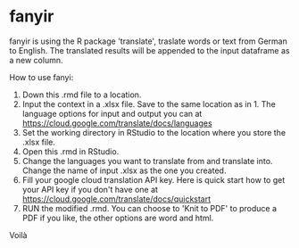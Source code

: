 # fanyir

fanyir is using the R package 'translate', traslate words or text from German to English. The translated results will be appended to the input dataframe as a new column.

How to use fanyi:
1. Down this .rmd file to a location. 
2. Input the context in a .xlsx file. Save to the same location as in 1.
   The language options for input and output you can at https://cloud.google.com/translate/docs/languages
3. Set the working directory in RStudio to the location where you store the .xlsx file.
4. Open this .rmd in RStudio.
5. Change the languages you want to translate from and translate into. Change the name of input .xlsx as the one you created.
6. Fill your google cloud translation API key.
   Here is quick start how to get your API key if you don't have one at https://cloud.google.com/translate/docs/quickstart
7. RUN the modified .rmd. You can choose to 'Knit to PDF' to produce a PDF if you like, the other options are word and html. 

Voilà
   


